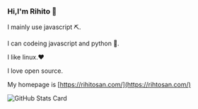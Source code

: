 ### Hi,I'm Rihito 👋

I mainly use javascript ⛏.

I can codeing javascript and python 📝.

I like linux.❤

I love open source.

My homepage is [https://rihitosan.com/](https://rihtosan.com/)

![GitHub Stats Card](https://github-readme-stats.vercel.app/api?username=rihitosan)
